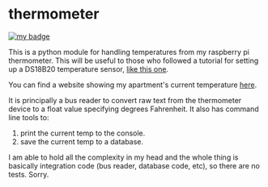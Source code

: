 # thermometer

[![my badge](https://action-badges.now.sh/nolanbconaway/thermometer)](https://github.com/nolanbconaway/thermometer/actions)

This is a python module for handling temperatures from my raspberry pi thermometer. This will be useful
to those who followed a tutorial for setting up a DS18B20 temperature sensor, [like this one](https://www.hackster.io/timfernando/a-raspberry-pi-thermometer-you-can-access-anywhere-33061c).

You can find a website showing my apartment's current temperature [here](https://temp-in-nolans-apartment.herokuapp.com/).

It is principally a bus reader to convert raw text from the thermometer device to a float value
specifying degrees Fahrenheit. It also has command line tools to:

1. print the current temp to the console.
2. save the current temp to a database.

I am able to hold all the complexity in my head and the whole thing is basically integration code
(bus reader, database code, etc), so there are no tests. Sorry.

